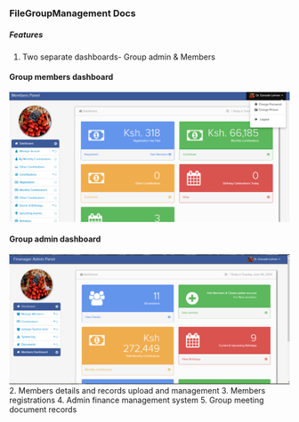 
### FileGroupManagement Docs

##### Features
1. Two separate dashboards- Group admin & Members
#### Group members dashboard
![img.png](img.png)

#### Group admin dashboard
![img_1.png](img_1.png)
2. Members details and records upload and management
3. Members registrations
4. Admin finance management system
5. Group meeting document records
